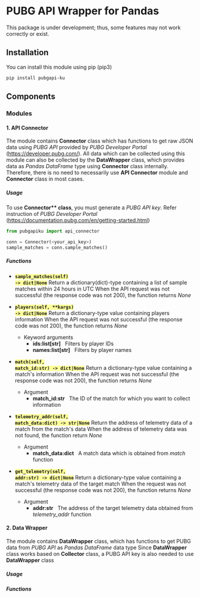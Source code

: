 # PUBG API Wrapper for Pandas
This package is under development; thus, some features may not work correctly or exist.

## Installation
You can install this module using pip (pip3)
```bash
pip install pubgapi-ku
```

## Components
### Modules
#### 1. API Connector
The module contains <b>Connector</b> class which has functions to get raw JSON data using <i>PUBG API</i> provided by <i>PUBG Developer Portal</i> (https://developer.pubg.com/).
All data which can be collected using this module can also be collected by the <b>DataWrapper</b> class, which provides data as <i>Pandas DataFrame</i> type using <b>Connector</b> class internally.
Therefore, there is no need to necessarily use <b>API Connector</b> module and <b>Connector</b> class in most cases.

##### Usage
To use <b>Connector** class</b>, you must generate a <i>PUBG API key</i>. Refer instruction of <i>PUBG Developer Portal</i> (https://documentation.pubg.com/en/getting-started.html)
```Python
from pubgapiku import api_connector

conn = Connector(<your_api_key>)
sample_matches = conn.sample_matches()
```
##### Functions
- <code style='background-color:#ffff99'><b>sample_matches(self) -> dict|None</b></code>
Return a dictionary(dict)-type containing a list of sample matches within 24 hours in UTC
When the API request was not successful (the response code was not 200), the function returns <i>None</i>

- <code style='background-color:#ffff99'><b>players(self, \*\*kargs) -> dict|None</b></code>
Return a dictionary-type value containing players information
When the API request was not successful (the response code was not 200), the function returns <i>None</i>
    - Keyword arguments
        - <b>ids:list[str]</b> &nbsp; Filters by player IDs
        - <b>names:list[str]</b> &nbsp; Filters by player names

- <code style='background-color:#ffff99'><b>match(self, match_id:str) -> dict|None</b></code>
Return a dictionary-type value containing a match's information
When the API request was not successful (the response code was not 200), the function returns <i>None</i>
    - Argument
        - <b>match_id:str</b> &nbsp; The ID of the match for which you want to collect information

- <code style='background-color:#ffff99'><b>telemetry_addr(self, match_data:dict) -> str|None</b></code>
Return the address of telemetry data of a match from the match's data
When the address of telemetry data was not found, the function return <i>None</i>
    - Argument
        - <b>match_data:dict</b> &nbsp; A match data which is obtained from <i>match</i> function

- <code style='background-color:#ffff99'><b>get_telemetry(self, addr:str) -> dict|None</b></code>
Return a dictionary-type value containing a match's telemetry data of the target match
When the request was not successful (the response code was not 200), the function returns <i>None</i>
    - Argument
        - <b>addr:str</b> &nbsp; The address of the target telemetry data obtained from <i>telemetry_addr</i> function

#### 2. Data Wrapper
The module contains <b>DataWrapper</b> class, which has functions to get PUBG data from <i>PUBG API</i> as <i>Pandas DataFrame</i> data type
Since <b>DataWrapper</b> class works based on <b>Collector</b> class, a PUBG API key is also needed to use <b>DataWrapper</b> class

##### Usage
##### Functions